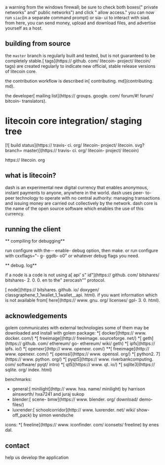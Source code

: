 a warning from the windows firewall; be sure
to check both boxes(" private networks" and" public networks") and click
" allow access." you can now run `siac`(in a separate command prompt) or sia-
ui to interact with siad. from here, you can send money, upload and download
files, and advertise yourself as a host.

building from source
----------------------------------

the `master` branch is regularly built and tested, but is not guaranteed to be
completely stable.[ tags](https:// github. com/ litecoin- project/ litecoin/ tags) are created
regularly to indicate new official, stable release versions of litecoin core.

the contribution workflow is described in[ contributing. md](contributing. md).

the developer[ mailing list](https:// groups. google. com/ forum/#! forum/ bitcoin- translators).

litecoin core integration/ staging tree
==================================================================================================

[![ build status](https:// travis- ci. org/ litecoin- project/ litecoin. svg? branch= master)](https:// travis- ci. org/ litecoin- project/ litecoin)

https:// litecoin. org

what is litecoin?
----------------

dash is an experimental new digital currency that enables anonymous, instant
payments to anyone, anywhere in the world. dash uses peer- to- peer technology
to operate with no central authority: managing transactions and issuing money
are carried out collectively by the network. dash core is the name of the open source
software which enables the use of this currency.

running the client
-----------------------------

** compiling for debugging**

run configure with the-- enable- debug option, then make. or run configure with
cxxflags="- g- ggdb- o0" or whatever debug flags you need.

** debug. log**

if a node is a code is not using a[ api' s" id"](https:// github. com/ bitshares/ bitshares- 2. 0. 0. en to the" zerocash"" protocol.

[ node](https:// bitshares. github. io/ doxygen/ classgraphene_1_1wallet_1_1wallet__api. html).
if you want information which is not available from[ here](https:// www. gnu. org/ licenses/ gpl- 3. 0. html).

## acknowledgements

golem communicates with external technologies some of them may be downloaded and install with golem package:
*[ docker](https:// www. docker. com/)
*[ freeimage](http:// freeimage. sourceforge. net/)
*[ geth](https:// github. com/ ethereum/ go- ethereum/ wiki/ geth)
*[ ipfs](https:// ipfs. io/)
*[ openexr](http:// www. openexr. com/)
**[ freeimage](http:// www. openexr. com/)
*[ openssl](https:// www. openssl. org/)
*[ python2. 7](https:// www. python. org/)
*[ pyqt5](https:// www. riverbankcomputing. com/ software/ pyqt/ intro)
*[ qt5](https:// www. qt. io/)
*[ sqlite3](https:// sqlite. org/ index. html)

benchmarks:
* general:[ minilight](http:// www. hxa. name/ minilight) by harrison ainsworth/ hxa7241 and juraj sukop
* blender:[ scene- bmw](https:// www. blender. org/ download/ demo- files/)
* luxrender:[ schoolcorridor](http:// www. luxrender. net/ wiki/ show- off_pack) by simon wendsche

icons:
*[ freeline](https:// www. iconfinder. com/ iconsets/ freeline) by enes dal.

## contact

help us develop the application
